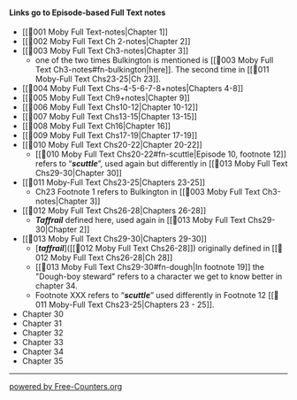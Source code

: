 #### Links go to Episode-based Full Text notes     
- [[🎤001 Moby Full Text-notes|Chapter 1]]     
- [[🎤002 Moby Full Text Ch 2-notes|Chapter 2]]     
- [[🎤003 Moby Full Text Ch3-notes|Chapter 3]]     
	- one of the two times Bulkington is mentioned is [[🎤003 Moby Full Text Ch3-notes#fn-bulkington|here]]. The second time in [[🎤011 Moby-Full Text Chs23-25|Ch 23]].   
- [[🎤004 Moby Full Text Chs-4-5-6-7-8+notes|Chapters 4-8]]      
- [[🎤005 Moby Full Text Ch9+notes|Chapter 9]]     
- [[🎤006 Moby Full Text Chs10-12|Chapter 10-12]]     
- [[🎤007 Moby Full Text Chs13-15|Chapter 13-15]]     
- [[🎤008 Moby Full Text Ch16|Chapter 16]]     
- [[🎤009 Moby Full Text Chs17-19|Chapter 17-19]]     
- [[🎤010 Moby Full Text Chs20-22|Chapter 20-22]]     
	- [[🎤010 Moby Full Text Chs20-22#fn-scuttle|Episode 10, footnote 12]]  refers to “***scuttle***”, used again but differently in [[🎤013 Moby Full Text Chs29-30|Chapter 30]]
- [[🎤011 Moby-Full Text Chs23-25|Chapters 23-25]]
	- Ch23 Footnote 1 refers to Bulkington in [[🎤003 Moby Full Text Ch3-notes|Chapter 3]]      
- [[🎤012 Moby Full Text Chs26-28|Chapters 26-28]]     
	- ***Taffrail*** defined here, used again in [[🎤013 Moby Full Text Chs29-30|Chapter 2]]     
- [[🎤013 Moby Full Text Chs29-30|Chapters 29-30]]     
	- [***taffrail***]([[🎤012 Moby Full Text Chs26-28]]) originally defined in [[🎤012 Moby Full Text Chs26-28|Ch 28]]
	- [[🎤013 Moby Full Text Chs29-30#fn-dough|In footnote 19]] the "Dough-boy steward" refers to a character we get to know better in chapter 34.
	- Footnote XXX refers to “***scuttle***” used differently in Footnote 12 [[🎤011 Moby-Full Text Chs23-25|Chapters 23 - 25]].      
- Chapter 30     
- Chapter 31     
- Chapter 32     
- Chapter 33     
- Chapter 34     
- Chapter 35     




---
 <a href='https://www.free-counters.org/'>powered by Free-Counters.org</a> <script type='text/javascript' src='https://www.freevisitorcounters.com/auth.php?id=3a836571bf527a15ef6121fbbdda37292ed45bd9'></script>
<script type="text/javascript" src="https://www.freevisitorcounters.com/en/home/counter/1376368/t/1"></script>